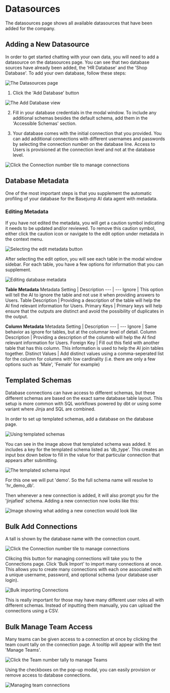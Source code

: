 # Datasources

The datasources page shows all available datasources that have been added for the company.

## Adding a New Datasource

In order to get started chatting with your own data, you will need to add a datasource on the datasources page. You can see that two database sources have already been added, the 'HR Database' and the 'Shop Database'. To add your own database, follow these steps:

![The Datasources page](/images/datasources/datasource_page.png)

1. Click the 'Add Database' button

![The Add Database view](/images/datasources/add_database_modal.png)

2. Fill in your database credentials in the modal window. To include any additional schemas besides the default schema, add them in the 'Accessible Schemas' section.

3. Your database comes with the initial connection that you provided. You can add additional connections with different usernames and passwords by selecting the connection number on the database line. Access to Users is provisioned at the connection level and not at the database level.

![Click the Connection number tile to manage connections](/images/datasources/manage_connections.png)

## Database Metadata

One of the most important steps is that you supplement the automatic profiling of your database for the Basejump AI data agent with metadata.

### Editing Metadata

If you have not edited the metadata, you will get a caution symbol indicating it needs to be updated and/or reviewed. To remove this caution symbol, either click the caution icon or navigate to the edit option under metadata in the context menu.

![Selecting the edit metadata button](/images/datasources/select_edit_metadata.png)

After selecting the edit option, you will see each table in the modal window sidebar. For each table, you have a few options for information that you can supplement. 

![Editing database metadata](/images/datasources/edit_metadata.png)

**Table Metadata**
Metadata Setting   | Description
---    | ---
Ignore | This option will tell the AI to ignore the table and not use it when providing answers to Users. 
Table Description | Providing a description of the table will help the AI find relevant information for Users.
Primary Keys | Primary keys will help ensure that the outputs are distinct and avoid the possibility of duplicates in the output.

**Column Metadata**
Metadata Setting   | Description
---    | ---
Ignore | Same behavior as ignore for tables, but at the columnar level of detail.
Column Description | Providing a description of the columnb will help the AI find relevant information for Users.
Foreign Key | Fill out this field with another table that has this column. This information is used to help the AI join tables together.
Distinct Values | Add distinct values using a comma-seperated list for the column for columns with low cardinality (i.e. there are only a few options such as 'Male', 'Female' for example)

## Templated Schemas

Database connections can have access to different schemas, but these different schemas are based on the exact same database table layout. This setup is more common with SQL workflows powered by dbt or using some variant where Jinja and SQL are combined.

In order to set up templated schemas, add a database on the database page.

![Using templated schemas](/images/datasources/templated_schemas.png)

You can see in the image above that templated schema was added. It includes a key for the templated schema listed as 'db_type'. This creates an input box down below to fill in the value for that particular connection that appears after submitting.

![The templated schema input](/images/datasources/required_templated_schema.png)

For this one we will put 'demo'. So the full schema name will resolve to 'hr_demo_db'.

Then whenever a new connection is added, it will also prompt you for the 'jinjafied' schema. Adding a new connection now looks like this:

![Image showing what adding a new conection would look like](/images/datasources/adding_conn_w_templated_schema.png)

## Bulk Add Connections

A tall is shown by the database name with the connection count.

![Click the Connection number tile to manage connections](/images/datasources/manage_connections.png)

Clikcing this button for managing connections will take you to the Connections page. Click 'Bulk Import' to import many connections at once. This allows you to create many connections with each one associated with a unique username, password, and optional schema (your database user login).

![Bulk importing Connections](/images/datasources/bulk_import_connections.png)

This is really important for those may have many different user roles all with different schemas. Instead of inputting them manually, you can upload the connections using a CSV.

## Bulk Manage Team Access

Many teams can be given access to a connection at once by clicking the team count tally on the connection page. A tooltip will appear with the text 'Manage Teams'.

![Click the Team number tally to manage Teams](/images/datasources/select_manage_teams_connections.png)

Using the checkboxes on the pop-up modal, you can easily provision or remove access to database connections.

![Managing team connections](/images/datasources/manage_team_connections.png)
